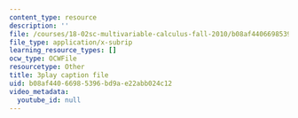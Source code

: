 ```yaml
---
content_type: resource
description: ''
file: /courses/18-02sc-multivariable-calculus-fall-2010/b08af44066985396bd9ae22abb024c12_5fpxkVFQUw.vtt
file_type: application/x-subrip
learning_resource_types: []
ocw_type: OCWFile
resourcetype: Other
title: 3play caption file
uid: b08af440-6698-5396-bd9a-e22abb024c12
video_metadata:
  youtube_id: null
---
```

